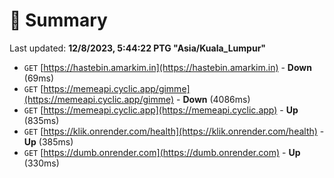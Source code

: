 # 📖 Summary
Last updated: **12/8/2023, 5:44:22 PTG "Asia/Kuala_Lumpur"**

- `GET` [https://hastebin.amarkim.in](https://hastebin.amarkim.in) - **Down** (69ms)
- `GET` [https://memeapi.cyclic.app/gimme](https://memeapi.cyclic.app/gimme) - **Down** (4086ms)
- `GET` [https://memeapi.cyclic.app](https://memeapi.cyclic.app) - **Up** (835ms)
- `GET` [https://klik.onrender.com/health](https://klik.onrender.com/health) - **Up** (385ms)
- `GET` [https://dumb.onrender.com](https://dumb.onrender.com) - **Up** (330ms)

